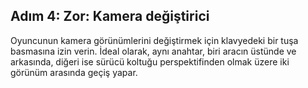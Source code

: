 ## Adım 4: Zor: Kamera değiştirici
 
Oyuncunun kamera görünümlerini değiştirmek için klavyedeki bir tuşa basmasına izin verin.
İdeal olarak, aynı anahtar, biri aracın üstünde ve arkasında, diğeri ise sürücü koltuğu perspektifinden olmak üzere iki görünüm arasında geçiş yapar.
